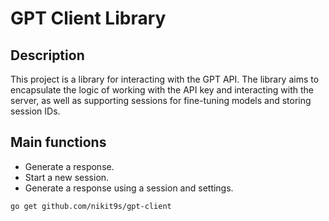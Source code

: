 # GPT Client Library

## Description
This project is a library for interacting with the GPT API. The library aims to encapsulate the logic of working with the API key and interacting with the server, as well as supporting sessions for fine-tuning models and storing session IDs.

## Main functions
- Generate a response.
- Start a new session.
- Generate a response using a session and settings.
```bash
go get github.com/nikit9s/gpt-client
```

